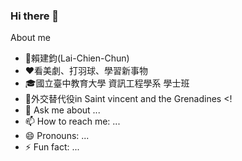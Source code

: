 ### Hi there 👋
About me
- 🤠賴建鈞(Lai-Chien-Chun)
- ❤看美劇、打羽球、學習新事物
- 🎓國立臺中教育大學 資訊工程學系 學士班
-  👮外交替代役in Saint vincent and the Grenadines
<!
- 💬 Ask me about ...
- 📫 How to reach me: ...
- 😄 Pronouns: ...
- ⚡ Fun fact: ...
>
